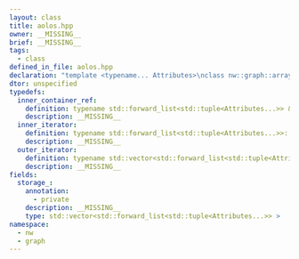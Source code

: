 ```yaml
---
layout: class
title: aolos.hpp
owner: __MISSING__
brief: __MISSING__
tags:
  - class
defined_in_file: aolos.hpp
declaration: "template <typename... Attributes>\nclass nw::graph::array_of_list_of_structs;"
dtor: unspecified
typedefs:
  inner_container_ref:
    definition: typename std::forward_list<std::tuple<Attributes...>> &
    description: __MISSING__
  inner_iterator:
    definition: typename std::forward_list<std::tuple<Attributes...>>::iterator
    description: __MISSING__
  outer_iterator:
    definition: typename std::vector<std::forward_list<std::tuple<Attributes...>> >::iterator
    description: __MISSING__
fields:
  storage_:
    annotation:
      - private
    description: __MISSING__
    type: std::vector<std::forward_list<std::tuple<Attributes...>> >
namespace:
  - nw
  - graph
---
```


